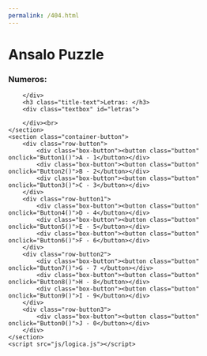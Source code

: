 ```yaml
---
permalink: /404.html
---
```

<!DOCTYPE html>
<html lang="en">
<head>
    <meta charset="UTF-8">
    <meta name="viewport" content="width=device-width, initial-scale=1.0">
    <link rel="stylesheet" href="css/estilos.css">
    <link rel="icon" href="puzzle.png" sizes="32*32">
    <title>ANSALO PUZZLE</title>
</head>
<body>
    <h1 class="title">Ansalo Puzzle</h1>
    <section class="container-text">
        <h3 class="title-text">Numeros: </h3>
        <div class="textbox" id="numeros">

        </div>
        <h3 class="title-text">Letras: </h3>
        <div class="textbox" id="letras">

        </div><br>
    </section>
    <section class="container-button">
        <div class="row-button">
            <div class="box-button"><button class="button" onclick="Button1()">A - 1</button></div>
            <div class="box-button"><button class="button" onclick="Button2()">B - 2</button></div>
            <div class="box-button"><button class="button" onclick="Button3()">C - 3</button></div>
        </div>
        <div class="row-button1">
            <div class="box-button"><button class="button" onclick="Button4()">D - 4</button></div>
            <div class="box-button"><button class="button" onclick="Button5()">E - 5</button></div>
            <div class="box-button"><button class="button" onclick="Button6()">F - 6</button></div>
        </div>
        <div class="row-button2">
            <div class="box-button"><button class="button" onclick="Button7()">G - 7 </button></div>
            <div class="box-button"><button class="button" onclick="Button8()">H - 8</button></div>
            <div class="box-button"><button class="button" onclick="Button9()">I - 9</button></div>
        </div>
        <div class="row-button3">
            <div class="box-button"><button class="button" onclick="Button0()">J - 0</button></div>
        </div>
    </section>
    <script src="js/logica.js"></script>
</body>
</html>
